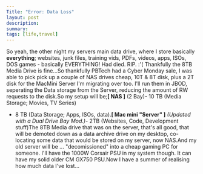 ```yaml
---
Title: "Error: Data Loss"
layout: post
description: 
summary: 
tags: [life,travel]
---
```


So yeah, the other night my servers main data drive, where I store basically **everything**; websites, junk files, training vids, PDFs, videos, 
apps, ISOs, DOS games - basically EVERYTHING! Had died. RIP. :'(
Thankfully the 8TB Media Drive is fine...So thankfully PBTech had a Cyber Monday sale, I was able to pick pick up a couple of NAS drives cheap, 
10T & 8T disk, plus a 2T disk for the MacMini Server I'm migrating over too. I'll run them in JBOD, seperating the Data storage from the Server, 
reducing the amount of RW requests to the disk.So my setup will be;**[ NAS ]** (2 Bay)- 10 TB (Media Storage; Movies, TV Series)
- 8 TB (Data Storage; Apps, ISOs, data).**[ Mac mini "Server" ]**
_(Updated with a Dual Drive Bay Mod.)_- 2TB (Websites, Code, Development stuff)The 8TB Media drive that was on the server, that's all good, 
that will be demoted down as a data archive drive on my desktop, co-locating some data that would be stored on my server, now NAS.And my old 
server will be ... "decomissioned" into a cheap gaming PC for someone. I'll have the 1000W Corsair PSU in my system though. It can have my solid 
older CM GX750 PSU.Now I have a summer of realising how much data I've lost...
